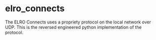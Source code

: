 # elro_connects
The ELRO Connects uses a propriety protocol on the local network over UDP. This is the reversed engineered python implementation of the protocol.
